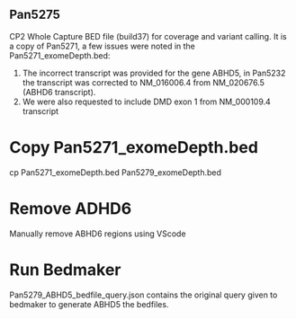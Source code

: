 ## Pan5275
CP2 Whole Capture BED file (build37) for coverage and variant calling.
It is a copy of Pan5271, a few issues were noted in the Pan5271_exomeDepth.bed:
1) The incorrect transcript was provided for the gene ABHD5, in Pan5232 the transcript was corrected to NM_016006.4 from NM_020676.5 (ABHD6 transcript).
2) We were also requested to include DMD exon 1 from NM_000109.4 transcript

# Copy Pan5271_exomeDepth.bed

cp Pan5271_exomeDepth.bed Pan5279_exomeDepth.bed

# Remove ADHD6

Manually remove ABHD6 regions using VScode

# Run Bedmaker
Pan5279_ABHD5_bedfile_query.json contains the original query given to bedmaker to generate ABHD5 the bedfiles.
